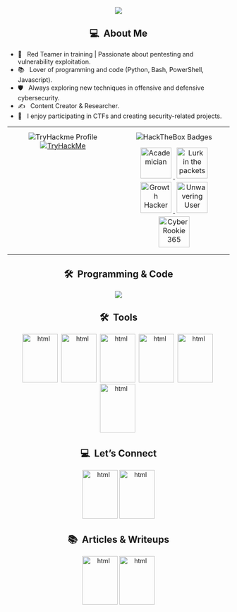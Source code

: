 <p align="center">
  <a href="https://github.com/DenverCoder1/readme-typing-svg">
    <img src="https://readme-typing-svg.herokuapp.com?font=Share+Tech+Mono:weight=700&color=00FF00&size=28&center=true&vCenter=true&width=700&height=100&lines=S3CURITYL4YER_;CYBERSECURITY+ANALYST_;ALWAYS+LEARNING+%26+EVOLVING_">
  </a>
</p>

<h2 align="center"> 💻 &nbsp;About Me </h2>
       <ul>
        <li>🔴 &nbsp; Red Teamer in training | Passionate about pentesting and vulnerability exploitation.
        <li>📚 &nbsp; Lover of programming and code (Python, Bash, PowerShell, Javascript).
        <li>🛡️ &nbsp; Always exploring new techniques in offensive and defensive cybersecurity.
        <li>✍️ &nbsp; Content Creator & Researcher.
        <li>🎯 &nbsp; I enjoy participating in CTFs and creating security-related projects.
       </ul>
<!-- TryHackMe (left) | HackTheBox (right) - centered and symmetrical -->
<table align="center" width="100%">
  <tr>
    <!-- TRYHACKME -->
    <td align="center" valign="top" width="50%" style="padding:12px;">
      <!-- Animated title -->
      <p style="margin:0;">
        <img src="https://readme-typing-svg.herokuapp.com?font=Share+Tech+Mono&weight=700&color=00FF00&size=25&center=true&vCenter=true&width=420&height=60&lines=🏴‍☠️+TryHackme+Profile+🏴‍☠️" alt="TryHackme Profile" />
      </p>
<!-- TryHackMe badge -->
      <p style="margin:0 0 0 0;">
        <a href="https://tryhackme.com/p/SecurityLayer404" target="_blank" rel="noopener noreferrer">
          <img src="https://tryhackme-badges.s3.amazonaws.com/SecurityLayer404.png" alt="TryHackMe" style="max-width:220px; height:auto;" />
        </a>
      </p>
    </td>
<!-- HACKTHEBOX -->
    <td align="center" valign="top" width="50%" style="padding:12px;">
      <!-- Animated title -->
      <p style="margin:0;">
        <img src="https://readme-typing-svg.herokuapp.com?font=Share+Tech+Mono&weight=700&color=00FF00&size=25&center=true&vCenter=true&width=420&height=60&lines=🏆+HackTheBox+Badges+🏆" alt="HackTheBox Badges" />
      </p>
<!-- HTB badges row -->
      <p style="margin:10px 0 0 0;">
        <a href="https://academy.hackthebox.com/achievement/badge/1e6972ce-5ca3-11f0-bcfd-bea50ffe6cb4" target="_blank" rel="noopener noreferrer">
          <img src="https://academy.hackthebox.com/storage/badges/academician.png" alt="Academician" width="70" height="70" title="Intro to Academy" style="margin:4px;" />
        </a>
        <a href="https://academy.hackthebox.com/achievement/badge/c4209770-fef1-11ef-864f-bea50ffe6cb4" target="_blank" rel="noopener noreferrer">
          <img src="https://academy.hackthebox.com/storage/badges/lurk-in-the-packets.png" alt="Lurk in the packets" width="70" height="70" title="Intro to Network Traffic Analysis" style="margin:4px;" />
        </a>
        <a href="https://academy.hackthebox.com/achievement/badge/4a49721a-4967-11f0-bcfd-bea50ffe6cb4" target="_blank" rel="noopener noreferrer">
          <img src="https://academy.hackthebox.com/storage/badges/34501fc51a104adf5ccc915e28a06164/logo.png" alt="Growth Hacker" width="70" height="70" title="Custom Actions" style="margin:4px;" />
        </a>
        <a href="https://academy.hackthebox.com/achievement/badge/0ebd399f-3cd8-11ef-b18d-bea50ffe6cb4" target="_blank" rel="noopener noreferrer">
          <img src="https://academy.hackthebox.com/storage/badges/7f81e8837d0540d610c5019478c7647a/logo.png" alt="Unwavering User" width="70" height="70" title="Custom Actions" style="margin:4px;" />
        </a>
        <a href="https://academy.hackthebox.com/achievement/badge/1e6972ce-5ca3-11f0-bcfd-bea50ffe6cb4" target="_blank" rel="noopener noreferrer">
          <img src="https://academy.hackthebox.com/storage/badges/60fc416b5eec425a6451aeb1e50d14e4/logo.png" alt="Cyber Rookie 365" width="70" height="70" title="Custom Actions" style="margin:4px;" />
        </a>
      </p>
    </td>
  </tr>
</table>
<h2 align="center"> 🛠 &nbsp;Programming & Code </h2>
  <p align="center">
  <a href="https://skillicons.dev">
    <img src="https://skillicons.dev/icons?i=powershell,bash,js,mysql,py,neovim" />
  </a>
</p>
<h2 align="center"> 🛠 &nbsp;Tools </h2>
  <p align="center">
  <img src="https://www.vectorlogo.zone/logos/splunk/splunk-ar21~bgwhite.svg" alt="html" width="80" height="110"/>&nbsp;
  <img src="https://www.vectorlogo.zone/logos/zabbix/zabbix-ar21~bgwhite.svg" alt="html" width="80" height="110"/>&nbsp;
  <img src="https://www.vectorlogo.zone/logos/wireshark/wireshark-ar21~bgwhite.svg" alt="html" width="80" height="110"/>&nbsp;
  <img src="https://www.vectorlogo.zone/logos/linux/linux-ar21~bgwhite.svg" alt="html" width="80" height="110"/>&nbsp;
  <img src="https://www.vectorlogo.zone/logos/snort/snort-ar21~bgwhite.svg" alt="html" width="80" height="110"/>&nbsp;
  <img src="https://www.vectorlogo.zone/logos/docker/docker-ar21~bgwhite.svg" alt="html" width="80" height="110"/>&nbsp;
    </p>
<h2 align="center"> 💻 &nbsp;Let’s Connect </h2>
  <p align="center">
    <a href="https://www.linkedin.com/in/enrique-payllalef/"><img src="https://www.vectorlogo.zone/logos/linkedin/linkedin-ar21~bgwhite.svg" alt="html" width="80" height="110"/></a>
    <a href="cibersec.enrique@gmail.com"><img src="https://www.vectorlogo.zone/logos/gmail/gmail-ar21~bgwhite.svg" alt="html" width="80" height="110"/></a>
  </p>
<h2 align="center"> 📚 &nbsp;Articles & Writeups </h2>
  <p align="center">
    <a href="https://medium.com/@securitylayer"><img src="https://www.vectorlogo.zone/logos/medium/medium-ar21~bgwhite.svg" alt="html" width="80" height="110"/></a>
    <a href="https://securitylayer.gitbook.io/securitylayer"><img src="https://www.vectorlogo.zone/logos/gitbook/gitbook-ar21~bgwhite.svg" alt="html" width="80" height="110"/></a>
  </p>
